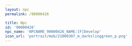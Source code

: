 ```yaml
---
layout: npc
permalink: /90000426

title: Npc
id: '90000426'
npc_name: 'NPCNAME_90000426_NAME:[F]Develop'
icon_url: 'portrait/mob/21000387_m_darkslinggreen_p.png'
---
```

